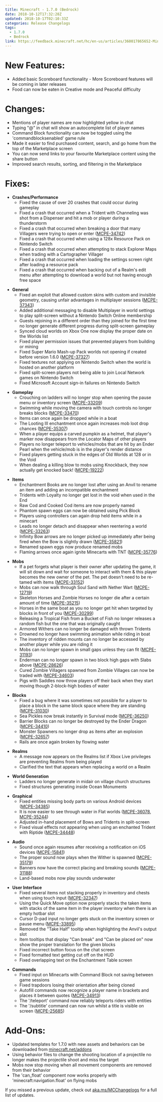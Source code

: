 ```yaml
---
title: Minecraft - 1.7.0 (Bedrock)
date: 2018-10-12T17:32:28Z
updated: 2018-10-17T02:10:33Z
categories: Release Changelogs
tags:
  - 1.7.0
  - Bedrock
link: https://feedback.minecraft.net/hc/en-us/articles/360017865652-Minecraft-1-7-0-Bedrock
---
```


# New Features:

- Added basic Scoreboard functionality - More Scoreboard features will be coming in later releases
- Food can now be eaten in Creative mode and Peaceful difficulty

# Changes:

- Mentions of player names are now highlighted yellow in chat
- Typing "@" in chat will show an autocomplete list of player names
- Command Block functionality can now be toggled using the 'commandblocksenabled' game rule
- Made it easier to find purchased content, search, and go home from the top of the Marketplace screen
- You can now send links to your favourite Marketplace content using the share button
- Improved search results, sorting, and filtering in the Marketplace

# Fixes:

- **Crashes/Performance**
  - Fixed the cause of over 20 crashes that could occur during gameplay 
  - Fixed a crash that occurred when a Trident with Channeling was shot from a Dispenser and hit a mob or player during a thunderstorm 
  - Fixed a crash that occurred when breaking a door that many Villagers were trying to open or enter ([MCPE-34742](https://bugs.mojang.com/browse/MCPE-34742))
  - Fixed a crash that occurred when using a 128x Resource Pack on Nintendo Switch 
  - Fixed a crash that occurred when attempting to stack Explorer Maps when trading with a Cartographer Villager
  - Fixed a crash that occurred when loading the settings screen right after loading a resource pack
  - Fixed a crash that occurred when backing out of a Realm's edit menu after attempting to download a world but not having enough free space 

<!-- -->

- **General**
  - Fixed an exploit that allowed custom skins with custom and invisible geometry, causing unfair advantages in multiplayer sessions ([MCPE-37343](https://bugs.mojang.com/browse/MCPE-37343))
  - Added additional messaging to disable Multiplayer in world settings to play split-screen without a Nintendo Switch Online membership 
  - Guests rejoining in a different order than they joined for the first time no longer generate different progress during split-screen gameplay 
  - Synced cloud worlds on Xbox One now display the proper date on the Worlds list 
  - Fixed player permission issues that prevented players from building or mining 
  - Fixed Super Mario Mash-up Pack worlds not opening if created before version 1.6.0 ([MCPE-37327](https://bugs.mojang.com/browse/MCPE-37327))
  - Fixed textures not applying on Nintendo Switch when the world is hosted on another platform 
  - Fixed split-screen players not being able to join Local Network games on Nintendo Switch 
  - Fixed Microsoft Account sign-in failures on Nintendo Switch 

<!-- -->

- **Gameplay**
  - Crouching on ladders will no longer stop when opening the pause menu or inventory screen ([MCPE-33209](https://bugs.mojang.com/browse/MCPE-33209))
  - Swimming while moving the camera with touch controls no longer breaks blocks ([MCPE-33470](https://bugs.mojang.com/browse/MCPE-33470))
  - Items can once again be dropped while in a boat 
  - The Looting III enchantment once again increases mob loot drop chances ([MCPE-35307](https://bugs.mojang.com/browse/MCPE-35307))
  - When a player equips a carved pumpkin as a helmet, that player's marker now disappears from the Locator Maps of other players 
  - Players no longer teleport to vehicles/mobs that are hit by an Ender Pearl when the vehicle/mob is in the player's render distance 
  - Fixed players getting stuck in the edges of Old Worlds at 128 or in the Void 
  - When dealing a killing blow to mobs using Knockback, they now actually get knocked back! ([MCPE-19222](https://bugs.mojang.com/browse/MCPE-19222))

<!-- -->

- **Items**
  - Enchantment Books are no longer lost after using an Anvil to rename an item and adding an incompatible enchantment 
  - Tridents with Loyalty no longer get lost in the void when used in the End 
  - Raw Cod and Cooked Cod items are now properly named 
  - Phantom spawn eggs can now be obtained using Pick Block
  - Players using controllers can again drop held items while in a minecart 
  - Leads no longer detach and disappear when reentering a world ([MCPE-33263](https://bugs.mojang.com/browse/MCPE-33263))
  - Infinity Bow arrows are no longer picked up immediately after being fired when the Bow is slightly drawn ([MCPE-35821](https://bugs.mojang.com/browse/MCPE-35821))
  - Renamed spawn eggs now produce renamed mobs 
  - Flaming arrows once again ignite Minecarts with TNT ([MCPE-35776](https://bugs.mojang.com/browse/MCPE-35776))

<!-- -->

- **Mobs**
  - If a pet forgets what player is their owner after updating the game, it will sit down and wait for someone to interact with them & this player becomes the new owner of the pet. The pet doesn't need to be re-tamed with items ([MCPE-33152](https://bugs.mojang.com/browse/MCPE-33152))
  - Mobs can now walk through Soul Sand with Nether Wart ([MCPE-12719](https://bugs.mojang.com/browse/MCPE-12719))
  - Skeleton Horses and Zombie Horses no longer die after a certain amount of time ([MCPE-35215](https://bugs.mojang.com/browse/MCPE-35215))
  - Horses in the same boat as you no longer get hit when targeted by blocks in front of you ([MCPE-30299](https://bugs.mojang.com/browse/MCPE-30299))
  - Releasing a Tropical Fish from a Bucket of Fish no longer releases a random fish but the one that was originally caught 
  - Armored Withers can no longer be damaged with thrown Tridents 
  - Drowned no longer have swimming animation while riding in boat 
  - The inventory of ridden mounts can no longer be accessed by another player while you are riding it 
  - Mobs can no longer spawn in small gaps unless they can fit ([MCPE-31193](https://bugs.mojang.com/browse/MCPE-31193))
  - Enderman can no longer spawn in two block high gaps with Slabs above ([MCPE-28626](https://bugs.mojang.com/browse/MCPE-28626))
  - Cured Zombie Villagers spawned from Zombie Villages can now be traded with ([MCPE-34603](https://bugs.mojang.com/browse/MCPE-34603))
  - Pigs with Saddles now throw players off their back when they start moving though 2-block-high bodies of water 

<!-- -->

- **Blocks**
  - Fixed a bug where it was sometimes not possible for a player to place a block in the same block space where they are standing ([MCPE-31030](https://bugs.mojang.com/browse/MCPE-31030))
  - Sea Pickles now break instantly in Survival mode ([MCPE-36250](https://bugs.mojang.com/browse/MCPE-36250))
  - Barrier Blocks can no longer be destroyed by the Ender Dragon ([MCPE-34410](https://bugs.mojang.com/browse/MCPE-34410))
  - Monster Spawners no longer drop as items after an explosion ([MCPE-32657](https://bugs.mojang.com/browse/MCPE-32657))
  - Rails are once again broken by flowing water

<!-- -->

- **Realms**
  - A message now appears on the Realms list if Xbox Live privileges are preventing Realms from being played
  - Clarified the text that appears when replacing a world on a Realm 

<!-- -->

- **World Generation**
  - Ladders no longer generate in midair on village church structures 
  - Fixed structures generating inside Ocean Monuments 

<!-- -->

- **Graphical**
  - Fixed entities missing body parts on various Android devices ([MCPE-34385](https://bugs.mojang.com/browse/MCPE-34385))
  - It is now easier to see through water in Flat worlds ([MCPE-36078](https://bugs.mojang.com/browse/MCPE-36078), [MCPE-35244](https://bugs.mojang.com/browse/MCPE-35244))
  - Adjusted in-hand placement of Bows and Tridents in split-screen 
  - Fixed visual effects not appearing when using an enchanted Trident with Riptide ([MCPE-34448](https://bugs.mojang.com/browse/MCPE-34448))

<!-- -->

- **Audio**
  - Sound once again resumes after receiving a notification on iOS devices ([MCPE-15841](https://bugs.mojang.com/browse/MCPE-15841))
  - The proper sound now plays when the Wither is spawned ([MCPE-35179](https://bugs.mojang.com/browse/MCPE-35179))
  - Banners now have the correct placing and breaking sounds ([MCPE-31188](https://bugs.mojang.com/browse/MCPE-31188))
  - Land-based mobs now play sounds underwater 

<!-- -->

- **User Interface**
  - Fixed several items not stacking properly in inventory and chests when using touch input ([MCPE-32347](https://bugs.mojang.com/browse/MCPE-32347))
  - Using the Quick Move option now properly stacks the taken items with stacks of the same item in the player inventory when there is an empty hotbar slot 
  - Cursor D-pad input no longer gets stuck on the inventory screen or pause menu ([MCPE-33895](https://bugs.mojang.com/browse/MCPE-33895))
  - Removed the "Take Half" tooltip when highlighting the Anvil's output slot 
  - Item tooltips that display "Can break" and "Can be placed on" now show the proper translation for the given blocks 
  - Fixed incorrect button focus on the chat screen 
  - Fixed formatted text getting cut off on the HUD 
  - Fixed overlapping text on the Enchantment Table screen

<!-- -->

- **Commands**
  - Fixed input on Minecarts with Command Block not saving between game sessions 
  - Fixed trapdoors losing their orientation after being cloned 
  - Autofill commands now recognize a player name in brackets and places it between quotes ([MCPE-34913](https://bugs.mojang.com/browse/MCPE-34913))
  - The '/teleport' command now reliably teleports riders with entities
  - The '/subtitle' command can now run whilst a title is visible on screen ([MCPE-25685](https://bugs.mojang.com/browse/MCPE-25685))

# Add-Ons:

- Updated templates for 1.7.0 with new assets and behaviors can be downloaded from [minecraft.net/addons](https://minecraft.net/addons)
- Using behavior files to change the shooting location of a projectile no longer makes the projectile shoot and miss the target
- Mobs now stop moving when all movement components are removed from their behavior 
- The 'can_float' component now works properly with 'minecraft:navigation.float' on flying mobs

If you missed a previous update, check out [aka.ms/MCChangelogs](https://aka.ms/MCChangelogs) for a full list of updates.
